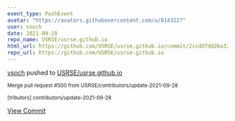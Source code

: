 ```yaml
---
event_type: PushEvent
avatar: "https://avatars.githubusercontent.com/u/814322?"
user: vsoch
date: 2021-09-28
repo_name: USRSE/usrse.github.io
html_url: https://github.com/USRSE/usrse.github.io/commit/2ccdd7dd26a32231343121d865423586e49a6686
repo_url: https://github.com/USRSE/usrse.github.io
---
```


<a href='https://github.com/vsoch' target='_blank'>vsoch</a> pushed to <a href='https://github.com/USRSE/usrse.github.io' target='_blank'>USRSE/usrse.github.io</a>

<small>Merge pull request #500 from USRSE/contributors/update-2021-09-28

[tributors] contributors/update-2021-09-28</small>

<a href='https://github.com/USRSE/usrse.github.io/commit/2ccdd7dd26a32231343121d865423586e49a6686' target='_blank'>View Commit</a>